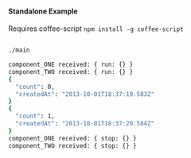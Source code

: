 #### Standalone Example

Requires coffee-script `npm install -g coffee-script`

```bash

./main

component_ONE received: { run: {} }
component_TWO received: { run: {} }
{
  "count": 0,
  "createdAt": "2013-10-01T18:37:19.583Z"
}
{
  "count": 1,
  "createdAt": "2013-10-01T18:37:20.584Z"
}
component_ONE received: { stop: {} }
component_TWO received: { stop: {} }


```
